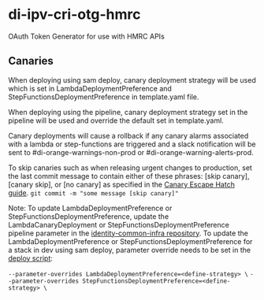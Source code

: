 # di-ipv-cri-otg-hmrc

OAuth Token Generator for use with HMRC APIs

## Canaries
When deploying using sam deploy, canary deployment strategy will be used which is set in LambdaDeploymentPreference and StepFunctionsDeploymentPreference in template.yaml file.

When deploying using the pipeline, canary deployment strategy set in the pipeline will be used and override the default set in template.yaml.

Canary deployments will cause a rollback if any canary alarms associated with a lambda or step-functions are triggered and a slack notification will be sent to #di-orange-warnings-non-prod or #di-orange-warning-alerts-prod.

To skip canaries such as when releasing urgent changes to production, set the last commit message to contain either of these phrases: [skip canary], [canary skip], or [no canary] as specified in the [Canary Escape Hatch guide](https://govukverify.atlassian.net/wiki/spaces/PLAT/pages/3836051600/Rollback+Recovery+Guidance#Escape-Hatch%3A-how-to-skip-canary-deployments-when-needed).
`git commit -m "some message [skip canary]"`

Note: To update LambdaDeploymentPreference or StepFunctionsDeploymentPreference, update the LambdaCanaryDeployment or StepFunctionsDeploymentPreference pipeline parameter in the [identity-common-infra repository](https://github.com/govuk-one-login/identity-common-infra/tree/main/terraform/orange/hmrc-otg). To update the LambdaDeploymentPreference or StepFunctionsDeploymentPreference for a stack in dev using sam deploy, parameter override needs to be set in the [deploy script](./deploy.sh):

`--parameter-overrides LambdaDeploymentPreference=<define-strategy> \`
`--parameter-overrides StepFunctionsDeploymentPreference=<define-strategy> \`
